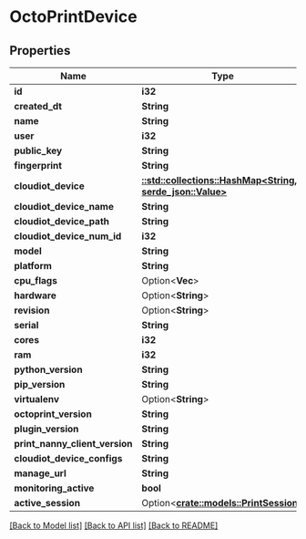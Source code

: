 # OctoPrintDevice

## Properties

Name | Type | Description | Notes
------------ | ------------- | ------------- | -------------
**id** | **i32** |  | [readonly]
**created_dt** | **String** |  | [readonly]
**name** | **String** |  | 
**user** | **i32** |  | [readonly]
**public_key** | **String** |  | [readonly]
**fingerprint** | **String** |  | [readonly]
**cloudiot_device** | [**::std::collections::HashMap<String, serde_json::Value>**](serde_json::Value.md) |  | [readonly]
**cloudiot_device_name** | **String** |  | [readonly]
**cloudiot_device_path** | **String** |  | [readonly]
**cloudiot_device_num_id** | **i32** |  | [readonly]
**model** | **String** |  | 
**platform** | **String** |  | 
**cpu_flags** | Option<**Vec<String>**> |  | [optional]
**hardware** | Option<**String**> |  | [optional]
**revision** | Option<**String**> |  | [optional]
**serial** | **String** |  | 
**cores** | **i32** |  | 
**ram** | **i32** |  | 
**python_version** | **String** |  | 
**pip_version** | **String** |  | 
**virtualenv** | Option<**String**> |  | [optional]
**octoprint_version** | **String** |  | 
**plugin_version** | **String** |  | 
**print_nanny_client_version** | **String** |  | 
**cloudiot_device_configs** | **String** |  | [readonly]
**manage_url** | **String** |  | [readonly]
**monitoring_active** | **bool** |  | [readonly]
**active_session** | Option<[**crate::models::PrintSession**](PrintSession.md)> |  | [optional]

[[Back to Model list]](../README.md#documentation-for-models) [[Back to API list]](../README.md#documentation-for-api-endpoints) [[Back to README]](../README.md)


